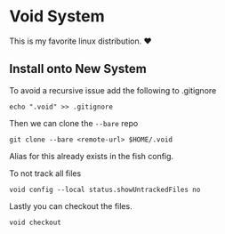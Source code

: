 # Void System

This is my favorite linux distribution. ♥

## Install  onto New System

To avoid a recursive issue add the following to .gitignore

`echo ".void" >> .gitignore`

Then we can clone the `--bare` repo

`git clone --bare <remote-url> $HOME/.void`

Alias for this already exists in the fish config.

To not track all files

`void config --local status.showUntrackedFiles no`

Lastly you can checkout the files.

`void checkout`

